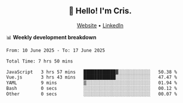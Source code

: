 
<h2 align="center">👋 Hello! I'm Cris.</h2>
<p align="center">
  <a href="https://www.criscunas.dev">Website</a> •
  <a href="https://www.linkedin.com/in/cristophercunas/">LinkedIn</a> 
</p>


📊 **Weekly development breakdown**
<!--START_SECTION:waka-->

```txt
From: 10 June 2025 - To: 17 June 2025

Total Time: 7 hrs 50 mins

JavaScript   3 hrs 57 mins   ████████████▓░░░░░░░░░░░░   50.38 %
Vue.js       3 hrs 43 mins   ████████████░░░░░░░░░░░░░   47.47 %
YAML         9 mins          ▒░░░░░░░░░░░░░░░░░░░░░░░░   01.94 %
Bash         0 secs          ░░░░░░░░░░░░░░░░░░░░░░░░░   00.12 %
Other        0 secs          ░░░░░░░░░░░░░░░░░░░░░░░░░   00.07 %
```

<!--END_SECTION:waka-->
